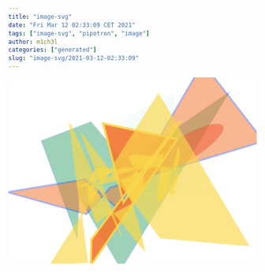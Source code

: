```yaml
---
title: "image-svg"
date: "Fri Mar 12 02:33:09 CET 2021"
tags: ["image-svg", "pipotron", "image"]
author: m1ch3l
categories: ["generated"]
slug: "image-svg/2021-03-12-02:33:09"
---
```


![](image.svg)
